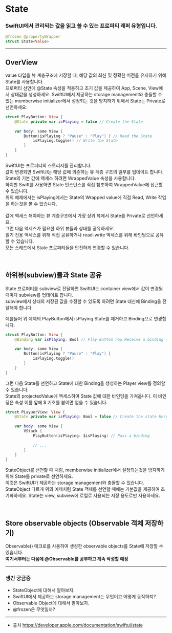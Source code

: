 # State
### SwiftUI에서 관리되는 값을 읽고 쓸 수 있는 프로퍼티 래퍼 유형입니다.

```Swift
@frozen @propertyWrapper
struct State<Value>
```

---

## OverView
value 타입을 뷰 계층구조에 저장할 때, 해당 값의 최신 및 정확한 버전을 유지하기 위해 State를 사용합니다.  
프로퍼티 선언에 @State 속성을 적용하고 초기 값을 제공하여 App, Scene, View에서 상태값을 생성하세요.
SwiftUI에서 제공하는 storage management와 충돌할 수 있는 memberwise initializer에서 설정되는 것을 방지하기 위해서 State는 Private로 선언하세요.  

```Swift
struct PlayButton: View {
    @State private var isPlaying = false // Create the State
    
    var body: some View {
        Button(isPlaying ? "Pause" : "Play") { // Read the State
            isPlaying.toggle() // Write the State
        }
    }
}
```
SwiftUI는 프로퍼티의 스토리지를 관리합니다.  
값이 변경되면 SwiftUI는 해당 값에 의존하는 뷰 계층 구조의 일부를 업데이트 합니다.  
State의 기본 값에 액세스 하려면 WrappedValue 속성을 사용합니다.  
하지만 Swift를 사용하면 State 인스턴스를 직접 참조하여 WrappedValue에 접근할 수 있습니다.  
위의 예제에서는 isPlaying에서는 State의 Wrapped value에 직접 Read, Write 작업을 하는것을 볼 수 있습니다.  
<br/>
값에 액세스 해야하는 뷰 계층구조에서 가장 상위 뷰에서 State를 Private로 선언하세요.  
그런 다음 액세스가 필요한 하위 뷰들과 상태를 공유하세요.  
읽기 전용 액세스를 위해 직접 공유하거나 read-write 액세스를 위해 바인딩으로 공유할 수 있습니다.  
모든 스레드에서 State 프로퍼티들을 안전하게 변경할 수 있습니다.

<br/>


## 하위뷰(subview)들과 State 공유
State 프로퍼티를 subview로 전달하면 SwiftUI는 container view에서 값이 변경될때마다 subview를 업데이트 합니다.  
subview에서 상태의 저장된 값을 수정할 수 있도록 하려면 State 대신에 Binding을 전달해야 합니다.  

예를들어 위 예제의 PlayButton에서 isPlaying State를 제거하고 Binding으로 변경합니다.

```Swift
struct PlayButton: View {
    @Binding var isPlaying: Bool // Play Button now Receive a binding (default 값 있으면 오류발생.)
    
    var body: some View {
        Button(isPlaying ? "Pause" : "Play") {
            isPlaying.toggle()
        }
    }
}
```
그런 다음 State를 선언하고 State에 대한 Binding을 생성하는 Player view를 정의할 수 있습니다.  
State의 projectedValue에 액세스하여 State 값에 대한 바인딩을 가져옵니다. 이 바인딩은 속성 이름 앞에 $ 기호를 붙이면 얻을 수 있습니다.

```Swift
struct PLayuerView: View {
    @State private var isPlaying: Bool = false // Create the state here now
    
    var body: some View {
        VStack {
            PlayButton(isPlaying: $isPlaying) // Pass a binding
            
            // ...
        }
    }
}
```
StateObject를 선언할 때 처럼, memberwise initializer에서 설정되는것을 방지하기 위해 State를 private로 선언하세요.  
이것은 SwiftUI가 제공하는 storage management와 충돌할 수 있습니다.  
StateObject 다르게 위의 예제처럼 State 객체를 선언할 때에는 기본값을 제공하여 초기화하세요.
State는 view, subview에 로컬로 사용되는 저장 용도로만 사용하세요.

<br/>

## Store observable objects (Observable 객체 저장하기)  
Observable() 매크로를 사용하여 생성한 observable objects를 State에 저장할 수 있습니다.   
<b>여기서부터는 다음에 @Observable를 공부하고 계속 작성할 예정</b>


--- 
### 생긴 궁금증
- StateObject에 대해서 알아보자.
- SwiftUI에서 제공하는 storage management는 무엇이고 어떻게 동작하지?  
- Observable Object에 대해서 알아보자.
- @frozen은 무엇일까?

---
- 출처 https://developer.apple.com/documentation/swiftui/state
